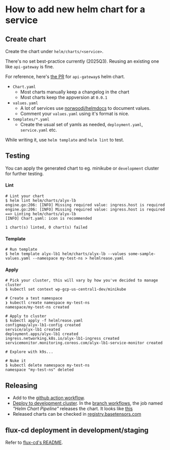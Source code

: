 # How to add new helm chart for a service

## Create chart

Create the chart under `helm/charts/<service>`. 

There's no set best-practice currently (2025Q3). Reusing an existing one like `api-gateway` is fine. 

For reference, here's [the PR](https://github.com/basetenlabs/baseten/commit/3fc15ba4464e3c2f199dff0dbea10db3871c9d97#diff-f18b69384a86b4ecd7109fbb54de4e4a2d19b0a96e78314ada80d2b6f96c398b) for `api-gateway`s helm chart.

* `Chart.yaml`
  * Most charts manually keep a changelog in the chart
  * Most charts keep the appversion at `0.0.1`
* `values.yaml`
  * A lot of services use [norwoodj/helmdocs](https://github.com/norwoodj/helm-docs) to document values.
  * Comment your `values.yaml` using it's format is nice.
* `templates/*.yaml`
  * Create the usual set of yamls as needed, `deployment.yaml`, `service.yaml` etc.

While writing it, use `helm template` and `helm lint` to test. 

## Testing

You can apply the generated chart to eg. minikube or `development` cluster for further testing.

#### Lint

```shell
# Lint your chart
$ helm lint helm/charts/alyx-lb
engine.go:206: [INFO] Missing required value: ingress.host is required
engine.go:206: [INFO] Missing required value: ingress.host is required
==> Linting helm/charts/alyx-lb
[INFO] Chart.yaml: icon is recommended

1 chart(s) linted, 0 chart(s) failed
```

#### Template

```shell
# Run template
$ helm template alyx-lb1 helm/charts/alyx-lb --values some-sample-values.yaml --namespace my-test-ns > helmlrease.yaml
```

#### Apply

```shell
# Pick your cluster, this will vary by how you've decided to manage cluster
$ kubectl set context wp-gcp-us-central1-dev/minikube

# Create a test namespace
❯ kubectl create namespace my-test-ns
namespace/my-test-ns created

# Apply to cluster
$ kubectl apply -f helmlrease.yaml
configmap/alyx-lb1-config created
service/alyx-lb1 created
deployment.apps/alyx-lb1 created
ingress.networking.k8s.io/alyx-lb1-ingress created
servicemonitor.monitoring.coreos.com/alyx-lb1-service-monitor created

# Explore with k9s...

# Nuke it
$ kubectl delete namespace my-test-ns
namespace "my-test-ns" deleted
```

## Releasing

* Add to the [github action workflow](https://github.com/basetenlabs/baseten/blob/6a8878870e4df0b69db878635be9a8602fa4b74a/.github/workflows/helm-chart-pipeline.yaml#L61-L77). 
* [Deploy to development cluster](/docs/local-dev/Dev-deployment.md). In the [branch workflows](https://github.com/basetenlabs/baseten/actions?query=branch%3Adevelopment), the job named _"Helm Chart Pipeline"_ releases the chart. It looks like [this](https://github.com/basetenlabs/baseten/actions/runs/17305799264/job/49128305746#step:8:143)
* Released charts can be checked in [registry.basetensors.com](https://registry.infra.basetensors.com/harbor/projects/3/repositories)

## flux-cd deployment in development/staging

Refer to [flux-cd's README](https://github.com/basetenlabs/flux-cd/blob/main/README.md).
